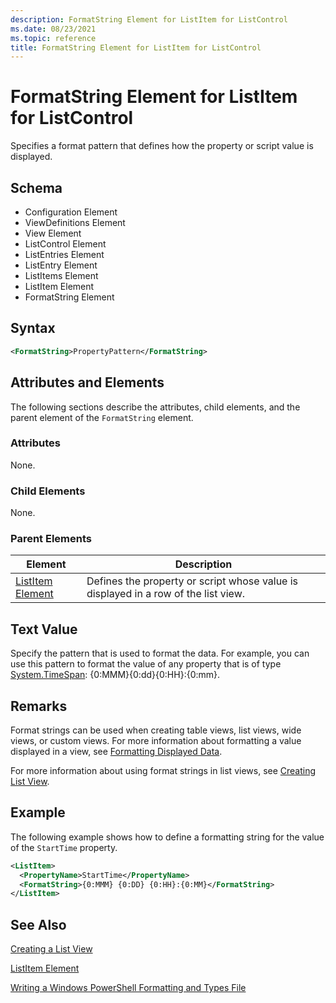 ```yaml
---
description: FormatString Element for ListItem for ListControl
ms.date: 08/23/2021
ms.topic: reference
title: FormatString Element for ListItem for ListControl
---
```

# FormatString Element for ListItem for ListControl

Specifies a format pattern that defines how the property or script value is displayed.

## Schema

- Configuration Element
- ViewDefinitions Element
- View Element
- ListControl Element
- ListEntries Element
- ListEntry Element
- ListItems Element
- ListItem Element
- FormatString Element

## Syntax

```xml
<FormatString>PropertyPattern</FormatString>
```

## Attributes and Elements

The following sections describe the attributes, child elements, and the parent element of the
`FormatString` element.

### Attributes

None.

### Child Elements

None.

### Parent Elements

|Element|Description|
|-------------|-----------------|
|[ListItem Element](./listitem-element-for-listitems-for-listcontrol-format.md)|Defines the property or script whose value is displayed in a row of the list view.|

## Text Value

Specify the pattern that is used to format the data. For example, you can use this pattern to format
the value of any property that is of type [System.TimeSpan](/dotnet/api/System.TimeSpan):
{0:MMM}{0:dd}{0:HH}:{0:mm}.

## Remarks

Format strings can be used when creating table views, list views, wide views, or custom views. For
more information about formatting a value displayed in a view, see [Formatting Displayed Data](./formatting-displayed-data.md).

For more information about using format strings in list views, see [Creating List View](./creating-a-list-view.md).

## Example

The following example shows how to define a formatting string for the value of the `StartTime`
property.

```xml
<ListItem>
  <PropertyName>StartTime</PropertyName>
  <FormatString>{0:MMM} {0:DD} {0:HH}:{0:MM}</FormatString>
</ListItem>
```

## See Also

[Creating a List View](./creating-a-list-view.md)

[ListItem Element](./listitem-element-for-listitems-for-listcontrol-format.md)

[Writing a Windows PowerShell Formatting and Types File](./writing-a-powershell-formatting-file.md)
